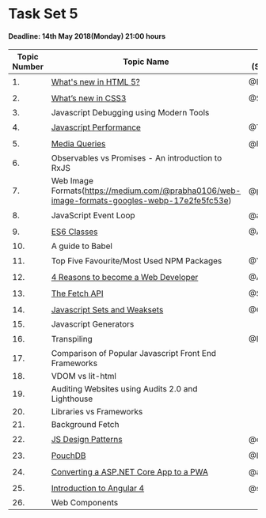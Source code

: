 # Task Set 5

#### Deadline: 14th May 2018(Monday) 21:00 hours

|Topic Number|Topic Name|Assignee (Slack Handle)|Status|
|---|---|---|---|
|1.|[What's new in HTML 5?](https://medium.com/beginners-guide-to-mobile-web-development/whats-new-in-html-5-4ce9d62bf114)|@Faizan Khan|:heavy_check_mark:|
|2.|[What’s new in CSS3](https://medium.com/beginners-guide-to-mobile-web-development/whats-new-in-css-3-dcd7fa6122e1)|@Sahil Dhawan|:heavy_check_mark:|
|3.|Javascript Debugging using Modern Tools|||
|4.|[Javascript Performance](https://medium.com/beginners-guide-to-mobile-web-development/javascript-performance-371a0ab28cb7)|@Twisha|:heavy_check_mark:|
|5.|[Media Queries](https://medium.com/beginners-guide-to-mobile-web-development/media-queries-54a1a463356f)|@himanshu.negi|:heavy_check_mark:|
|6.|Observables vs Promises - An introduction to RxJS|||
|7.|Web Image Formats(https://medium.com/@prabha0106/web-image-formats-googles-webp-17e2fe5fc53e)|@prabha|:heavy_check_mark:|
|8.|JavaScript Event Loop|@ashwani|:hourglass:|
|9.|[ES6 Classes](https://medium.com/beginners-guide-to-mobile-web-development/javascript-introduction-to-es6-classes-ecb2db9fe985)|@Abdul kadir|:heavy_check_mark:|
|10.|A guide to Babel|||
|11.|Top Five Favourite/Most Used NPM Packages|@Yash|:hourglass:|
|12.|[4 Reasons to become a Web Developer](https://medium.com/beginners-guide-to-mobile-web-development/4-reasons-to-become-a-web-developer-9ca581d9bd3a)|@AnupamSeervi|:heavy_check_mark:|
|13.|[The Fetch API](https://medium.com/beginners-guide-to-mobile-web-development/the-fetch-api-2c962591f5c)|@Swapnil|:heavy_check_mark:|
|14.|[Javascript Sets and Weaksets](https://medium.com/beginners-guide-to-mobile-web-development/javascript-sets-and-weaksets-c5feae75adc0)|@Gurpal|:heavy_check_mark:|
|15.|Javascript Generators|||
|16.|Transpiling|@Karthikeyan|:hourglass:|
|17.|Comparison of Popular Javascript Front End Frameworks|||
|18.|VDOM vs lit-html|||
|19.|Auditing Websites using Audits 2.0 and Lighthouse|||
|20.|Libraries vs Frameworks|||
|21.|Background Fetch|||
|22.|[JS Design Patterns](https://medium.com/beginners-guide-to-mobile-web-development/javascript-design-patterns-25f0faaaa15)|@drenther|:heavy_check_mark:|
|23.|[PouchDB](https://medium.com/beginners-guide-to-mobile-web-development/getting-started-with-pouchdb-f0f3d7baebab)|@Karthikeyan|:heavy_check_mark:|
|24.|[Converting a ASP.NET Core App to a PWA](https://medium.com/beginners-guide-to-mobile-web-development/introduction-to-pwa-in-asp-net-core-application-da96c7cc4918)|@ashwini|:heavy_check_mark:|
|25.|[Introduction to Angular 4](https://medium.com/beginners-guide-to-mobile-web-development/introduction-to-angular-4-a-beginners-guide-db4dd2b77885)|@sourya|:heavy_check_mark:|
|26.|Web Components|||
